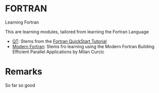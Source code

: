 # FORTRAN
Learning Fortran

This are learning modules, tailored from learning the Fortran Language
+ [QT](./QT): Stems from the [Fortran QuickStart Tutorial](https://fortran-lang.org/learn/quickstart)
+ [Modern Fortran](./modern_fortran): Stems fro learning using the Modern Fortran Building Efficient Parallel Applications by Milan Curcic

# Remarks

So far so good
